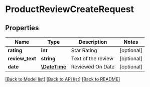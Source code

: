 # ProductReviewCreateRequest

## Properties
Name | Type | Description | Notes
------------ | ------------- | ------------- | -------------
**rating** | **int** | Star Rating | [optional] 
**review_text** | **string** | Text of the review | [optional] 
**date** | [**\DateTime**](\DateTime.md) | Reviewed On Date | [optional] 

[[Back to Model list]](../README.md#documentation-for-models) [[Back to API list]](../README.md#documentation-for-api-endpoints) [[Back to README]](../README.md)


